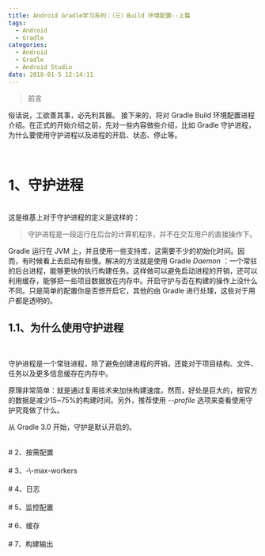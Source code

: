 ```yaml
---
title: Android Gradle学习系列：（三）Build 环境配置--上篇
tags:
  - Android
  - Gradle
categories:
  - Android
  - Gradle
  - Android Studio
date: 2018-01-5 12:14:11
---
```


>前言

俗话说，工欲善其事，必先利其器。 接下来的，将对 Gradle Build 环境配置进程介绍。在正式的开始介绍之前，先对一些内容做些介绍，比如 Gradle 守护进程，为什么要使用守护进程以及进程的开启、状态、停止等。
<!--- more --->
<br/>

# 1、守护进程
<br/>
这是维基上对于守护进程的定义是这样的：

> 守护进程是一段运行在后台的计算机程序，并不在交互用户的直接操作下。

Gradle 运行在 JVM 上，并且使用一些支持库，这需要不少的初始化时间。因而，有时候看上去启动有些慢。解决的方法就是使用 Gradle *Daemon* ：一个常驻的后台进程，能够更快的执行构建任务。这样做可以避免启动进程的开销，还可以利用缓存，能够把一些项目数据放在内存中。开启守护与否在构建的操作上没什么不同。只是简单的配置你是否想开启它，其他的由 Gradle 进行处理，这些对于用户都是透明的。
<br/>
## 1.1、为什么使用守护进程
<br/>

守护进程是一个常驻进程，除了避免创建进程的开销，还能对于项目结构、文件、任务以及更多信息缓存在内存中。

原理非常简单：就是通过复用技术来加快构建速度。然而，好处是巨大的，按官方的数据是减少15~75%的构建时间。另外，推荐使用 *-\-profile* 选项来查看使用守护究竟做了什么。

从 Gradle 3.0 开始，守护是默认开启的。



<br/>
# 2、按需配置
<br/>


<br/>
# 3、-\-max-workers
<br/>

<br/>
# 4、日志
<br/>

<br/>
# 5、监控配置
<br/>

<br/>
# 6、缓存
<br/>

<br/>
# 7、构建输出
<br/>












